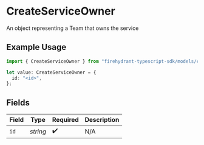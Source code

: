 # CreateServiceOwner

An object representing a Team that owns the service

## Example Usage

```typescript
import { CreateServiceOwner } from "firehydrant-typescript-sdk/models/components";

let value: CreateServiceOwner = {
  id: "<id>",
};
```

## Fields

| Field              | Type               | Required           | Description        |
| ------------------ | ------------------ | ------------------ | ------------------ |
| `id`               | *string*           | :heavy_check_mark: | N/A                |